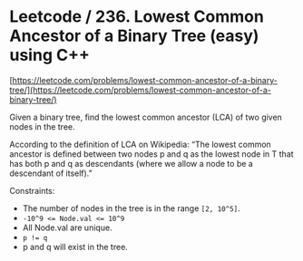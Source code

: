 # Leetcode / 236. Lowest Common Ancestor of a Binary Tree (easy) using C++

[https://leetcode.com/problems/lowest-common-ancestor-of-a-binary-tree/](https://leetcode.com/problems/lowest-common-ancestor-of-a-binary-tree/)

Given a binary tree, find the lowest common ancestor (LCA) of two given nodes in the tree.

According to the definition of LCA on Wikipedia: “The lowest common ancestor is defined between two nodes p and q as the lowest node in T that has both p and q as descendants (where we allow a node to be a descendant of itself).”

Constraints:

- The number of nodes in the tree is in the range `[2, 10^5]`.
- `-10^9 <= Node.val <= 10^9`
- All Node.val are unique.
- `p != q`
- p and q will exist in the tree.
